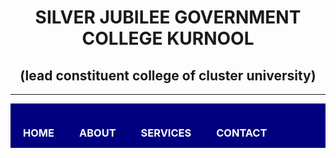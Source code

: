 
<html>
    <head>
        <title>WEB PAGE</title>
 <style>
  .navbar   {
      background-color:navy;
      overflow:hidden;
  } 
  .navbar  a  {
      float:left;
      display:inline-block;
      text-align:center;
     color:white;
     padding: 14px 20px;
     text-decoration:none;   
  }  
  .navbar a:hover    {
      background-color:teal;
      color:yellow;
  }
  </style>    
    </head>

<body align="middle">
   <h1>SILVER JUBILEE GOVERNMENT COLLEGE KURNOOL</h1>
    <h2>(lead constituent college of cluster university)</h2>
    <hr>
    <div class ="navbar">
 <h3>  <a href="index.html">HOME</a ></h3>
  <h3>  <a href="about.html">ABOUT</a ></h3>
 <h3>  <a href="services.html">SERVICES</a ></h3>
 <h3> <a href="contact">CONTACT</a ></h3> 
   </div>
</body>
</html>

